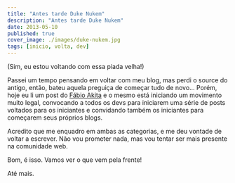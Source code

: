 ```yaml
---
title: "Antes tarde Duke Nukem"
description: "Antes tarde Duke Nukem"
date: 2013-05-10
published: true
cover_image: ./images/duke-nukem.jpg
tags: [inicio, volta, dev]
---
```


(Sim, eu estou voltando com essa piada velha!)

Passei um tempo pensando em voltar com meu blog, mas perdi o source do antigo, então, bateu aquela preguiça de começar tudo de novo... Porém, hoje eu li um post do [Fábio Akita](http://www.akitaonrails.com/2013/05/10/if-campanha-iniciante-friday--2#.UY2bGKA2438) e o mesmo está iniciando um movimento muito legal, convocando a todos os devs para iniciarem uma série de posts voltados para os iniciantes e convidando também os iniciantes para começarem seus próprios blogs.

Acredito que me enquadro em ambas as categorias, e me deu vontade de voltar a escrever. Não vou prometer nada, mas vou tentar ser mais presente na comunidade web.

Bom, é isso. Vamos ver o que vem pela frente!

Até mais.
